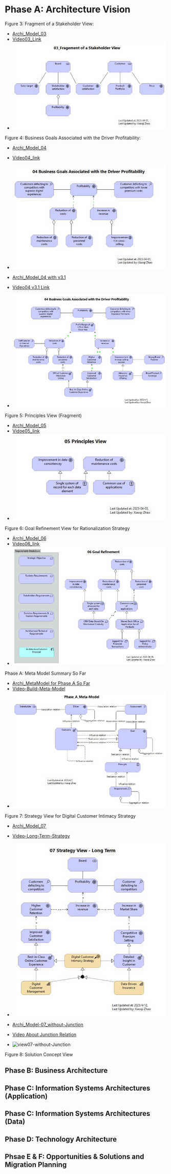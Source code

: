 # Phase A: Architecture Vision

Figure 3: Fragment of a Stakeholder View: 

- [Archi_Model_03](./Phase_A_Architecture_Vision/03_Fragement_of_a_Stakeholder_View.archimate)
- [Video03_Link](https://youtu.be/fu9ggwU7d4g)
- ![view03](./Phase_A_Architecture_Vision/03_Fragement%20of%20a%20Stakeholder%20View.jpg)

Figure 4: Business Goals Associated with the Driver Profitability:

- [Archi_Model_04](./Phase_A_Architecture_Vision/04_Business_Goals_associated_with_Goal.archimate)
- [Video04_link](https://youtu.be/VbRfkwKFORY)
- ![view04](./Phase_A_Architecture_Vision/04%20Business%20Goals%20Associated%20with%20the%20Driver%20Profitability.jpg)

- [Archi_Model_04 with v3.1](./Phase_A_Architecture_Vision/04_Business_Goals_associated_with_Goal-v3.1.archimate)
- [Video04 v3.1 Link](https://youtu.be/KWDpTVOi2HU)
- ![view04_v3.1](./Phase_A_Architecture_Vision/04%20Business%20Goals%20Associated%20with%20the%20Driver%20Profitability_v3.1.jpg)

Figure 5: Principles View (Fragment)

- [Archi_Model_05](./Phase_A_Architecture_Vision/05_Principles_View.archimate)
- [Vidoe05_link](https://youtu.be/cAXccd-TrYs)
- ![view05](./Phase_A_Architecture_Vision/05%20Principles%20View.jpg)

Figure 6: Goal Refinement View for Rationalization Strategy

- [Archi_Model_06](./Phase_A_Architecture_Vision/06_Goal_Refinement.archimate)
- [Video06_link](https://youtu.be/G2w-xpTHmOw)
- ![view06](Phase_A_Architecture_Vision/06%20Goal%20Refinement.jpg)

Phase A: Meta Model Summary So Far

- [Archi_MetaModel for Phase A So Far](./Phase_A_Architecture_Vision/PhaseA_Metamodel.archimate)
- [Video-Build-Meta-Model](https://youtu.be/v0YQ7INVmo0)
- ![PhaseAMetaModel](./Phase_A_Architecture_Vision/Phase_A_Meta-Model.jpg)

Figure 7: Strategy View for Digital Customer Intimacy Strategy

- [Archi_Model_07](./Phase_A_Architecture_Vision/07_LongTermStrategy.archimate)
- [Video-Long-Term-Strategy](https://youtu.be/6FdtyHRMttw)
- ![view07](./Phase_A_Architecture_Vision/07%20Strategy%20View%20-%20Long%20Term.jpg)

- [Archi_Model-07_without-Junction](./Phase_A_Architecture_Vision/07%20Strategy%20View%20-%20Long%20Term-withoutJunction.jpg)
- [Video About Junction Relation](https://youtu.be/KJ5kl8YbLbY)
- ![view07-without-Junction](./Phase_A_Architecture_Vision/07_LongTermStrategy-noJunction.archimate)

Figure 8: Solution Concept View

## Phase B: Business Architecture

## Phase C: Information Systems Architectures (Application)

## Phase C: Information Systems Architectures (Data)

## Phase D: Technology Architecture

## Phsae E & F: Opportunities & Solutions and Migration Planning